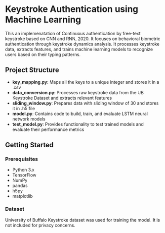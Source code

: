 # Keystroke Authentication using Machine Learning

This an implemenatation of Continuous authentication by free-text keystroke based on CNN and RNN, 2020. It focuses on behavioral biometric authentication through keystroke dynamics analysis. It processes keystroke data, extracts features, and trains machine learning models to recognize users based on their typing patterns.

## Project Structure

- **key_mapping.py**: Maps all the keys to a unique integer and stores it in a .csv
- **data_conversion.py**: Processes raw keystroke data from the UB Keystroke Dataset and extracts relevant features
- **sliding_window.py**: Prepares data with sliding window of 30 and stores it in .h5 file 
- **model.py**: Contains code to build, train, and evaluate LSTM neural network models
- **test_model.py**: Provides functionality to test trained models and evaluate their performance metrics

## Getting Started

### Prerequisites

- Python 3.x
- TensorFlow
- NumPy
- pandas
- h5py
- matplotlib

### Dataset

University of Buffalo Keystroke dataset was used for training the model. It is not included for privacy concerns.



